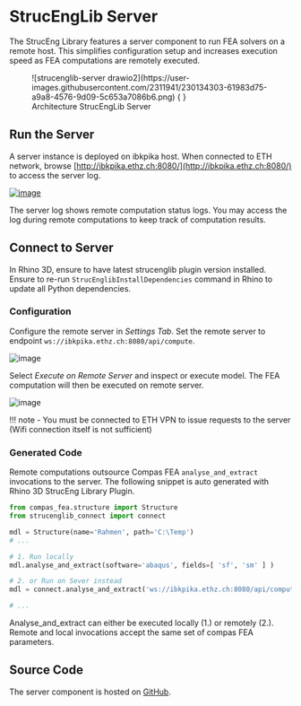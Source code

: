 # StrucEngLib Server

The StrucEng Library features a server component to run FEA solvers on a remote host.
This simplifies configuration setup and increases execution speed as FEA computations are remotely executed.



<figure markdown>
  ![strucenglib-server drawio2](https://user-images.githubusercontent.com/2311941/230134303-61983d75-a9a8-4576-9d09-5c653a7086b6.png) { }
  <figcaption>Architecture StrucEngLib Server</figcaption>
</figure>

## Run the Server
A server instance is deployed on ibkpika host. When connected to ETH network, browse [http://ibkpika.ethz.ch:8080/](http://ibkpika.ethz.ch:8080/) to access the server log.

[
![image](https://user-images.githubusercontent.com/2311941/213932152-da7c3f7e-8d11-403d-b5a7-00c9f6040f9a.png)](http://ibkpika.ethz.ch:8080/)

The server log shows remote computation status logs. You may access the log during remote computations to keep track of computation results.

## Connect to Server
In Rhino 3D, ensure to have latest strucenglib plugin version installed. Ensure to re-run `StrucEnglibInstallDependencies` command in Rhino to update all Python dependencies.

### Configuration
Configure the remote server in _Settings Tab_. Set the remote server to endpoint `ws://ibkpika.ethz.ch:8080/api/compute`.

![image](https://user-images.githubusercontent.com/2311941/213937093-aed1cc52-7856-4e73-ae8a-637b4ea03b6a.png)


 Select _Execute on Remote Server_ and inspect or execute model. The FEA computation will then be executed on remote server.


 ![image](https://user-images.githubusercontent.com/2311941/206236821-20bd1d30-06cb-4fd0-94b9-c9b5c9c90b4d.png)

!!! note
    - You must be connected to ETH VPN to issue requests to the server (Wifi connection itself is not sufficient)

### Generated Code
Remote computations outsource Compas FEA `analyse_and_extract` invocations to the server. 
The following snippet is auto generated with Rhino 3D StrucEng Library Plugin.


```python
from compas_fea.structure import Structure
from strucenglib_connect import connect

mdl = Structure(name='Rahmen', path='C:\Temp')
# ...

# 1. Run locally
mdl.analyse_and_extract(software='abaqus', fields=[ 'sf', 'sm' ] )

# 2. or Run on Sever instead
mdl = connect.analyse_and_extract('ws://ibkpika.ethz.ch:8080/api/compute', mdl, software='abaqus',  fields=[ 'sf', 'sm' ])

# ...
```
Analyse_and_extract can either be executed locally (1.) or remotely (2.).
Remote and local invocations accept the same set of compas FEA parameters.

## Source Code
The server component is hosted on [GitHub](https://github.com/kfmResearch-NumericsTeam/Struc_Eng_Library_Server).

